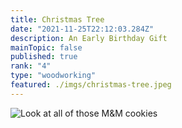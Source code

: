 ```yaml
---
title: Christmas Tree
date: "2021-11-25T22:12:03.284Z"
description: An Early Birthday Gift   
mainTopic: false
published: true
rank: "4"
type: "woodworking"
featured: ./imgs/christmas-tree.jpeg
---
```


![Look at all of those M&M cookies](/imgs/christmas-tree.jpeg)